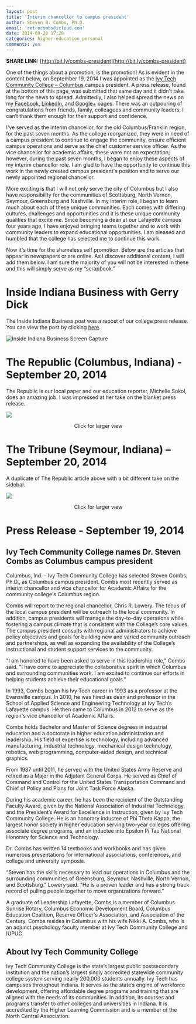 ```yaml
---
layout: post
title: 'Interim chancellor to campus president'
author: Steven B. Combs, Ph.D.
email: 'retrocombs@icloud.com'
date: 2014-09-20 17:20
categories: higher-education personal
comments: yes
---
```


**SHARE LINK:** [http://bit.ly/combs-president](http://bit.ly/combs-president)

One of the things about a promotion, is the promotion! As is evident in the content below, on September 19, 2014 I was appointed as the [Ivy Tech Community College – Columbus](http://www.ivytech.edu/columbus) campus president. A press release, found at the bottom of this page, was submitted that same day and it didn't take long for the news to spread. Admittedly, I also helped spread the news on my [Facebook](https://www.facebook.com/steven.b.combs/posts/10152716178628839), [LinkedIn](http://www.linkedin.com/in/stevencombs/), and [Google+](https://plus.google.com/118020098182159765872/posts/Sr7swpUDz31) pages. There was an outpouring of congratulations from friends, family, colleagues and community leaders. I can’t thank them enough for their support and confidence.

I've served as the interim chancellor, for the old Columbus/Franklin region, for the past seven months. As the college reorganized, they were in need of a campus president to continue to engage the community, ensure efficient campus operations and serve as the chief customer service officer. As the vice chancellor for academic affairs, these were not an expectation; however, during the past seven months, I began to enjoy these aspects of my interim chancellor role. I am glad to have the opportunity to continue this work in the newly created campus president's position and to serve our newly appointed regional chancellor.

More exciting is that I will not only serve the city of Columbus but I also have responsibility for the communities of Scottsburg, North Vernon, Seymour, Greensburg and Nashville. In my interim role, I began to learn much about each of these unique communities. Each comes with differing cultures, challenges and opportunities and it is these unique community qualities that excite me. Since becoming a dean at our Lafayette campus four years ago, I have enjoyed bringing teams together and to work with community leaders to expand educational opportunities. I am pleased and humbled that the college has selected me to continue this work.

Now it's time for the shameless self promotion. Below are the articles that appear in newspapers or are online. As I discover additional content, I will add them below. I am sure the majority of you will not be interested in these and this will simply serve as my “scrapbook.”

# Inside Indiana Business with Gerry Dick

The Inside Indiana Business post was a repost of our college press release. You can view the post by clicking [here](http://bit.ly/1rlQkgy).

![Inside Indiana Business Screen Capture](/images/posts/2014-09-20-combs-president/2014-09-20-inside-indiana-business-screenshot.png)

# The Republic (Columbus, Indiana) - September 20, 2014
The Republic is our local paper and our education reporter, Michelle Sokol, does an amazing job. I was impressed at her take on the blanket press release.

<a href="/images/posts/2014-09-20-combs-president/2014-09-20-combs-president-republic.png"><img src="/images/posts/2014-09-20-combs-president/2014-09-20-combs-president-republic.png"></a>
<center>Click for larger view</center>

# The Tribune (Seymour, Indiana) – September 20, 2014
A duplicate of The Republic article above with a bit different take on the sidebar.

<a href="/images/posts/2014-09-20-combs-president/2014-09-20-combs-president-tribune.png"><img src="/images/posts/2014-09-20-combs-president/2014-09-20-combs-president-tribune.png"></a>
<center>Click for larger view</center>

# Press Release - September 19, 2014

## Ivy Tech Community College names Dr. Steven Combs as Columbus campus president

Columbus, Ind. – Ivy Tech Community College has selected Steven Combs, Ph.D., as Columbus campus president. Combs most recently served as interim chancellor and vice chancellor for Academic Affairs for the community college's Columbus region.

Combs will report to the regional chancellor, Chris R. Lowery. The focus of the local campus president will be outreach to the local community. In addition, campus presidents will manage the day-to-day operations while fostering a campus climate that is consistent with the College’s core values. The campus president consults with regional administrators to achieve policy objectives and goals for building new and varied community outreach and partnerships, as well as expanding the availability of the College’s instructional and student support services to the community.

"I am honored to have been asked to serve in this leadership role," Combs said. "I have come to appreciate the collaborative spirit in which Columbus and surrounding communities work. I am excited to continue our efforts in helping students achieve their educational goals."

In 1993, Combs began his Ivy Tech career in 1993 as a professor at the Evansville campus. In 2010, he was hired as dean and professor in the School of Applied Science and Engineering Technology at Ivy Tech’s Lafayette campus. He then came to Columbus in 2012 to serve as the region's vice chancellor of Academic Affairs.

Combs holds Bachelor and Master of Science degrees in industrial education and a doctorate in higher education administration and leadership. His field of expertise is technology, including advanced manufacturing, industrial technology, mechanical design technology, robotics, web programming, computer-aided design, and technical graphics.

From 1987 until 2011, he served with the United States Army Reserve and retired as a Major in the Adjutant General Corps. He served as Chief of Command and Control for the United States Transportation Command and Chief of Policy and Plans for Joint Task Force Alaska.

During his academic career, he has been the recipient of the Outstanding Faculty Award, given by the National Association of Industrial Technology, and the President’s Award for Excellence in Instruction, given by Ivy Tech Community College. He is an honorary inductee of Phi Theta Kappa, the largest honor society in higher education serving two-year colleges offering associate degree programs, and an inductee into Epsilon Pi Tau National Honorary for Science and Technology.

Dr. Combs has written 14 textbooks and workbooks and has given numerous presentations for international associations, conferences, and college and university symposia.

“Steven has the skills necessary to lead our operations in Columbus and the surrounding communities of Greensburg, Seymour, Nashville, North Vernon, and Scottsburg." Lowery said. "He is a proven leader and has a strong track record of pulling people together to move organizations forward."

A graduate of Leadership Lafayette, Combs is a member of Columbus Sunrise Rotary, Columbus Economic Development Board, Columbus Education Coalition, Reserve Officer's Association, and Association of the Century. Combs resides in Columbus with his wife Nikki A. Combs, who is an adjunct psychology faculty member at Ivy Tech Community College and IUPUC.

## About Ivy Tech Community College
Ivy Tech Community College is the state’s largest public postsecondary institution and the nation’s largest singly accredited statewide community college system serving nearly 200,000 students annually. Ivy Tech has campuses throughout Indiana. It serves as the state’s engine of workforce development, offering affordable degree programs and training that are aligned with the needs of its communities. In addition, its courses and programs transfer to other colleges and universities in Indiana. It is accredited by the Higher Learning Commission and is a member of the North Central Association.